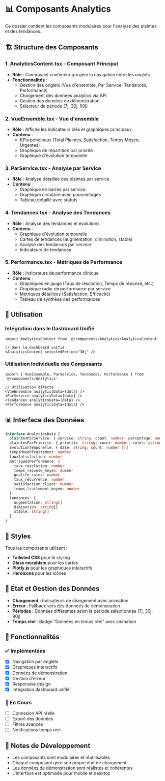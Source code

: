# 📊 Composants Analytics

Ce dossier contient les composants modulaires pour l'analyse des plaintes et des tendances.

## 🏗️ Structure des Composants

### 1. **AnalyticsContent.tsx** - Composant Principal
- **Rôle** : Composant conteneur qui gère la navigation entre les onglets
- **Fonctionnalités** :
  - Gestion des onglets (Vue d'ensemble, Par Service, Tendances, Performance)
  - Chargement des données analytics via API
  - Gestion des données de démonstration
  - Sélecteur de période (7j, 30j, 90j)

### 2. **VueEnsemble.tsx** - Vue d'ensemble
- **Rôle** : Affiche les indicateurs clés et graphiques principaux
- **Contenu** :
  - KPIs principaux (Total Plaintes, Satisfaction, Temps Moyen, Urgentes)
  - Graphique de répartition par priorité
  - Graphique d'évolution temporelle

### 3. **ParService.tsx** - Analyse par Service
- **Rôle** : Analyse détaillée des plaintes par service
- **Contenu** :
  - Graphique en barres par service
  - Graphique circulaire avec pourcentages
  - Tableau détaillé avec statuts

### 4. **Tendances.tsx** - Analyse des Tendances
- **Rôle** : Analyse des tendances et évolutions
- **Contenu** :
  - Graphique d'évolution temporelle
  - Cartes de tendances (augmentation, diminution, stable)
  - Analyse des tendances par service
  - Indicateurs de tendances

### 5. **Performance.tsx** - Métriques de Performance
- **Rôle** : Indicateurs de performance clinique
- **Contenu** :
  - Graphiques en jauge (Taux de résolution, Temps de réponse, etc.)
  - Graphique radar de performance par service
  - Métriques détaillées (Satisfaction, Efficacité)
  - Tableau de synthèse des performances

## 🔧 Utilisation

### Intégration dans le Dashboard Unifié

```tsx
import AnalyticsContent from '@/components/Analytics/AnalyticsContent'

// Dans le dashboard unifié
<AnalyticsContent selectedPeriod="30j" />
```

### Utilisation Individuelle des Composants

```tsx
import { VueEnsemble, ParService, Tendances, Performance } from '@/components/Analytics'

// Utilisation directe
<VueEnsemble analyticsData={data} />
<ParService analyticsData={data} />
<Tendances analyticsData={data} />
<Performance analyticsData={data} />
```

## 📊 Interface des Données

```typescript
interface AnalyticsData {
  plaintesParService: { service: string; count: number; percentage: number }[]
  plaintesParPriorite: { priorite: string; count: number; color: string }[]
  evolutionTemporelle: { date: string; count: number }[]
  tempsMoyenTraitement: number
  tauxSatisfaction: number
  metriquesPerformance: {
    taux_resolution: number
    temps_reponse_moyen: number
    qualite_soins: number
    taux_recurrence: number
    satisfaction_client: number
    temps_traitement_moyen: number
  }
  tendances: {
    augmentation: string[]
    diminution: string[]
    stable: string[]
  }
}
```

## 🎨 Styles

Tous les composants utilisent :
- **Tailwind CSS** pour le styling
- **Glass morphism** pour les cartes
- **Plotly.js** pour les graphiques interactifs
- **Heroicons** pour les icônes

## 🔄 État et Gestion des Données

- **Chargement** : Indicateurs de chargement avec animation
- **Erreur** : Fallback vers des données de démonstration
- **Périodes** : Données différentes selon la période sélectionnée (7j, 30j, 90j)
- **Temps réel** : Badge "Données en temps réel" avec animation

## 🚀 Fonctionnalités

### ✅ Implémentées
- [x] Navigation par onglets
- [x] Graphiques interactifs
- [x] Données de démonstration
- [x] Gestion d'erreur
- [x] Responsive design
- [x] Intégration dashboard unifié

### 🔄 En Cours
- [ ] Connexion API réelle
- [ ] Export des données
- [ ] Filtres avancés
- [ ] Notifications temps réel

## 📝 Notes de Développement

- Les composants sont modulaires et réutilisables
- Chaque composant gère son propre état de chargement
- Les données de démonstration sont réalistes et cohérentes
- L'interface est optimisée pour mobile et desktop 